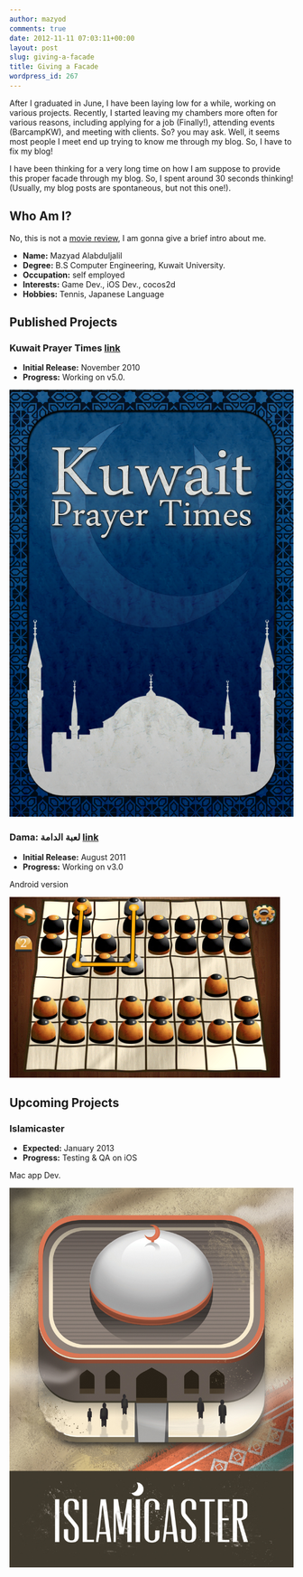 ```yaml
---
author: mazyod
comments: true
date: 2012-11-11 07:03:11+00:00
layout: post
slug: giving-a-facade
title: Giving a Facade
wordpress_id: 267
---
```


After I graduated in June, I have been laying low for a while, working on various projects. Recently, I started leaving my chambers more often for various reasons, including applying for a job (Finally!), attending events (BarcampKW), and meeting with clients. So? you may ask. Well, it seems most people I meet end up trying to know me through my blog. So, I have to fix my blog!

I have been thinking for a very long time on how I am suppose to provide this proper facade through my blog. So, I spent around 30 seconds thinking! (Usually, my blog posts are spontaneous, but not this one!).

## Who Am I?


No, this is not a [movie review](http://www.imdb.com/title/tt0127357/), I am gonna give a brief intro about me.


+ **Name:** Mazyad Alabduljalil
+ **Degree:** B.S Computer Engineering, Kuwait University.
+ **Occupation:** self employed
+ **Interests:** Game Dev., iOS Dev., cocos2d
+ **Hobbies:** Tennis, Japanese Language


## Published Projects


### Kuwait Prayer Times [link](https://itunes.apple.com/kw/app/kuwait-prayer-times/id395107915?mt=8)

+ **Initial Release:** November 2010
+ **Progress:** Working on v5.0.


[![image](images/default2x.png)](images/default2x.png)

### Dama: لعبة الدامة [link](https://itunes.apple.com/us/app/id442570707?ls=1&mt=8)

+ **Initial Release:** August 2011
+ **Progress:** Working on v3.0

Android version

[![image](images/screenshot-2011-07-02-13-06-56.png)](images/screenshot-2011-07-02-13-06-56.png)



## Upcoming Projects


### Islamicaster


+ **Expected:** January 2013
+ **Progress:** Testing & QA on iOS


Mac app Dev.


[![image](images/project_facade.jpg)](images/project_facade.jpg)
